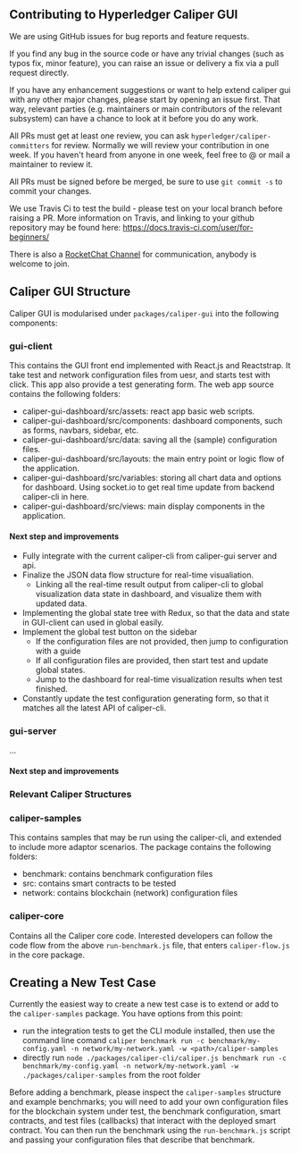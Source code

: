 ## Contributing to Hyperledger Caliper GUI

We are using GitHub issues for bug reports and feature requests.

If you find any bug in the source code or have any trivial changes (such as typos fix, minor feature), you can raise an issue or delivery a fix via a pull request directly.

If you have any enhancement suggestions or want to help extend caliper gui with any other major changes, please start by opening an issue first.
That way, relevant parties (e.g. maintainers or main contributors of the relevant subsystem) can have a chance to look at it before you do any work.

All PRs must get at least one review, you can ask `hyperledger/caliper-committers` for review.
Normally we will review your contribution in one week.
If you haven't heard from anyone in one week, feel free to @ or mail a maintainer to review it.

All PRs must be signed before be merged, be sure to use `git commit -s` to commit your changes.

We use Travis Ci to test the build - please test on your local branch before raising a PR. More information on Travis, and linking to your github repository may be found here: https://docs.travis-ci.com/user/for-beginners/
   
There is also a [RocketChat Channel](https://chat.hyperledger.org/channel/caliper) for communication, anybody is welcome to join. 

## Caliper GUI Structure
Caliper GUI is modularised under `packages/caliper-gui` into the following components:

### gui-client
This contains the GUI front end implemented with React.js and Reactstrap. It take test and network configuration files from uesr, and starts test with click. This app also provide a test generating form. The web app source contains the following folders:

- caliper-gui-dashboard/src/assets: react app basic web scripts.
- caliper-gui-dashboard/src/components: dashboard components, such as forms, navbars, sidebar, etc.
- caliper-gui-dashboard/src/data: saving all the (sample) configuration files.
- caliper-gui-dashboard/src/layouts: the main entry point or logic flow of the application.
- caliper-gui-dashboard/src/variables: storing all chart data and options for dashboard. Using socket.io to get real time update from backend caliper-cli in here.
- caliper-gui-dashboard/src/views: main display components in the application.

#### Next step and improvements
- Fully integrate with the current caliper-cli from caliper-gui server and api.
- Finalize the JSON data flow structure for real-time visualiation.
    - Linking all the real-time result output from caliper-cli to global visualization data state in dashboard, and visualize them with updated data.
- Implementing the global state tree with Redux, so that the data and state in GUI-client can used in global easily.
- Implement the global test button on the sidebar
    - If the configuration files are not provided, then jump to configuration with a guide
    - If all configuration files are provided, then start test and update global states.
    - Jump to the dashboard for real-time visualization results when test finished.
- Constantly update the test configuration generating form, so that it matches all the latest API of caliper-cli.

### gui-server
...

#### Next step and improvements

### Relevant Caliper Structures

### caliper-samples
This contains samples that may be run using the caliper-cli, and extended to include more adaptor scenarios. The package contains the following folders:
- benchmark: contains benchmark configuration files
- src: contains smart contracts to be tested
- network: contains blockchain (network) configuration files

### caliper-core
Contains all the Caliper core code. Interested developers can follow the code flow from the above `run-benchmark.js` file, that enters `caliper-flow.js` in the core package.

## Creating a New Test Case

Currently the easiest way to create a new test case is to extend or add to the `caliper-samples` package. You have options from this point:
- run the integration tests to get the CLI module installed, then use the command line comand `caliper benchmark run -c benchmark/my-config.yaml -n network/my-network.yaml -w <path>/caliper-samples`
- directly run `node ./packages/caliper-cli/caliper.js benchmark run -c benchmark/my-config.yaml -n network/my-network.yaml -w ./packages/caliper-samples` from the root folder

Before adding a benchmark, please inspect the `caliper-samples` structure and example benchmarks; you will need to add your own configuration files for the blockchain system under test, the benchmark configuration, smart contracts, and test files (callbacks) that interact with the deployed smart contract. You can then run the benchmark using the `run-benchmark.js` script and passing your configuration files that describe that benchmark.
